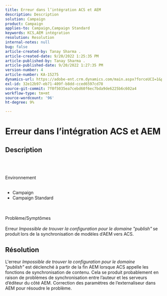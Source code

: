 ```yaml
---
title: Erreur dans l’intégration ACS et AEM
description: Description
solution: Campaign
product: Campaign
applies-to: Campaign,Campaign Standard
keywords: KCS,AEM intégration
resolution: Resolution
internal-notes: null
bug: false
article-created-by: Tanay Sharma .
article-created-date: 9/20/2022 1:25:35 PM
article-published-by: Tanay Sharma .
article-published-date: 9/20/2022 1:27:35 PM
version-number: 4
article-number: KA-15275
dynamics-url: https://adobe-ent.crm.dynamics.com/main.aspx?forceUCI=1&pagetype=entityrecord&etn=knowledgearticle&id=26fe8db1-e738-ed11-9db1-002248086735
exl-id: 32e12b97-eb71-409f-b8dd-cced6597cd78
source-git-commit: 7f0f5035ea7cebd60f6ec7bda9de6225b6c602a4
workflow-type: tm+mt
source-wordcount: '96'
ht-degree: 9%

---
```


# Erreur dans l’intégration ACS et AEM

## Description

<br><br><br>Environnement<br><br>
- Campaign
- Campaign Standard



<br><br>Problème/Symptômes<br><br>
Erreur *Impossible de trouver la configuration pour le domaine &quot;publish&quot;<b>* </b>se produit<b> </b>lors de la synchronisation de modèles d’AEM vers ACS.


## Résolution


L&#39;erreur *Impossible de trouver la configuration pour le domaine &quot;publish&quot;* est déclenché à partir de la fin AEM lorsque ACS appelle les fonctions de synchronisation de contenu. Cela se produit probablement en raison de problèmes de synchronisation entre l’auteur et les serveurs d’éditeur du côté AEM. Correction des paramètres de l’externaliseur dans AEM pour résoudre le problème.
